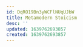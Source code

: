 ```yaml
---
id: DqRO19Bn3yWCFlNUqUJbW
title: Metamodern Stoicism
desc: ''
updated: 1639762693857
created: 1639762693857
---
```


